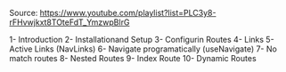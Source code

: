 Source: https://www.youtube.com/playlist?list=PLC3y8-rFHvwjkxt8TOteFdT_YmzwpBlrG

1- Introduction
2- Installationand Setup
3- Configurin Routes
4- Links
5- Active Links (NavLinks)
6- Navigate programatically (useNavigate)
7- No match routes
8- Nested Routes
9- Index Route
10- Dynamic Routes

